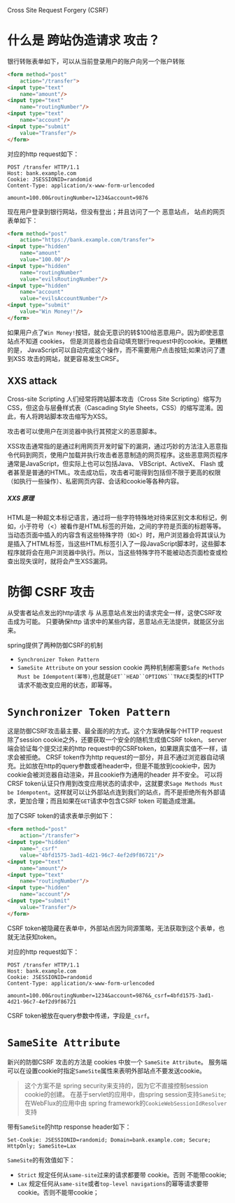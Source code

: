 Cross Site Request Forgery (CSRF)

# 什么是 跨站伪造请求 攻击？

银行转账表单如下，可以从当前登录用户的账户向另一个账户转账
```html
<form method="post"
    action="/transfer">
<input type="text"
    name="amount"/>
<input type="text"
    name="routingNumber"/>
<input type="text"
    name="account"/>
<input type="submit"
    value="Transfer"/>
</form>
```
对应的http request如下：
```text
POST /transfer HTTP/1.1
Host: bank.example.com
Cookie: JSESSIONID=randomid
Content-Type: application/x-www-form-urlencoded

amount=100.00&routingNumber=1234&account=9876
```
现在用户登录到银行网站，但没有登出；并且访问了一个 恶意站点， 站点的网页表单如下：
```html
<form method="post"
    action="https://bank.example.com/transfer">
<input type="hidden"
    name="amount"
    value="100.00"/>
<input type="hidden"
    name="routingNumber"
    value="evilsRoutingNumber"/>
<input type="hidden"
    name="account"
    value="evilsAccountNumber"/>
<input type="submit"
    value="Win Money!"/>
</form>
```
如果用户点了`Win Money!`按钮，就会无意识的转$100给恶意用户。因为即使恶意站点不知道 cookies， 但是浏览器也会自动填充银行request中的cookie。更糟糕的是， JavaScript可以自动完成这个操作，而不需要用户点击按钮;如果访问了遭到XSS 攻击的网站，就更容易发生CRSF。

## XXS attack

Cross-site Scripting
人们经常将跨站脚本攻击（Cross Site Scripting）缩写为CSS，但这会与层叠样式表（Cascading Style Sheets，CSS）的缩写混淆。因此，有人将跨站脚本攻击缩写为XSS。

攻击者可以使用户在浏览器中执行其预定义的恶意脚本。

XSS攻击通常指的是通过利用网页开发时留下的漏洞，通过巧妙的方法注入恶意指令代码到网页，使用户加载并执行攻击者恶意制造的网页程序。这些恶意网页程序通常是JavaScript，但实际上也可以包括Java、 VBScript、ActiveX、 Flash 或者甚至是普通的HTML。攻击成功后，攻击者可能得到包括但不限于更高的权限（如执行一些操作）、私密网页内容、会话和cookie等各种内容。

##### XXS 原理
HTML是一种超文本标记语言，通过将一些字符特殊地对待来区别文本和标记，例如，小于符号（<）被看作是HTML标签的开始，<title>与</title>之间的字符是页面的标题等等。当动态页面中插入的内容含有这些特殊字符（如<）时，用户浏览器会将其误认为是插入了HTML标签，当这些HTML标签引入了一段JavaScript脚本时，这些脚本程序就将会在用户浏览器中执行。所以，当这些特殊字符不能被动态页面检查或检查出现失误时，就将会产生XSS漏洞。

# 防御 CSRF 攻击

从受害者站点发出的http请求 与 从恶意站点发出的请求完全一样，这使CSRF攻击成为可能。
只要确保http 请求中的某些内容，恶意站点无法提供，就能区分出来。

spring提供了两种防御CSRF的机制
+ `Synchronizer Token Pattern`
+ `SameSite Attribute` on your session cookie
两种机制都需要`Safe Methods Must be Idempotent(幂等)`,也就是`GET``HEAD``OPTIONS``TRACE`类型的HTTP请求不能改变应用的状态，即幂等。

# `Synchronizer Token Pattern`

这是防御CSRF攻击最主要、最全面的的方式。这个方案确保每个HTTP request 除了session cookie之外，还要获取一个安全的随机生成值CSRF token。
server端会验证每个提交过来的http request中的CSRFtoken，如果跟真实值不一样，请求会被拒绝。
CRSF token作为http request的一部分，并且不通过浏览器自动填充。比如放在http的query参数或者header中，但是不能放到cookie中，因为cookie会被浏览器自动渲染，并且cookie作为通用的header 并不安全。
可以将CRSF token认证只作用到改变应用状态的请求中，这就要求`Sage Methods Must be Idempotent`。这样就可以让外部站点连到我们的站点，而不是拒绝所有外部请求，更加合理；而且如果在`GET`请求中包含CSRF token 可能造成泄漏。

加了CSRF token的请求表单示例如下：
```html
<form method="post"
    action="/transfer">
<input type="hidden"
    name="_csrf"
    value="4bfd1575-3ad1-4d21-96c7-4ef2d9f86721"/>
<input type="text"
    name="amount"/>
<input type="text"
    name="routingNumber"/>
<input type="hidden"
    name="account"/>
<input type="submit"
    value="Transfer"/>
</form>
```
CSRF token被隐藏在表单中，外部站点因为同源策略，无法获取到这个表单，也就无法获知token。

对应的http request如下：
```text
POST /transfer HTTP/1.1
Host: bank.example.com
Cookie: JSESSIONID=randomid
Content-Type: application/x-www-form-urlencoded

amount=100.00&routingNumber=1234&account=9876&_csrf=4bfd1575-3ad1-4d21-96c7-4ef2d9f86721
```

CSRF token被放在query参数中传递，字段是`_csrf`。

# `SameSite Attribute`

新兴的防御CSRF 攻击的方法是 cookies 中放一个 `SameSite Attribute`。 服务端可以在设置cookie时指定`SameSite`属性来表明外部站点不要发送cookie。

> 这个方案不是 spring security来支持的，因为它不直接控制session cookie的创建。 在基于servlet的应用中，由spring session支持`SameSite`; 在WebFlux的应用中由 spring framework的`CookieWebSessionIdResolver`支持

带有`SameSite`的http response header如下：
```text
Set-Cookie: JSESSIONID=randomid; Domain=bank.example.com; Secure; HttpOnly; SameSite=Lax
```

`SameSite`的有效值如下：
+ `Strict` 规定任何从`same-site`过来的请求都要带 cookie。否则 不能带cookie;
+ `Lax` 规定任何从`same-site`或者`top-level navigations`的幂等请求要带cookie。否则不能带cookie；


